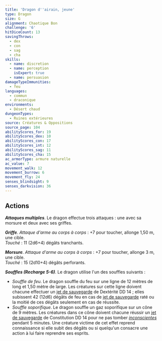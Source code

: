 ```yaml
---
title: 'Dragon d''airain, jeune'
type: Dragon
size: G
alignment: Chaotique Bon
challenge: '6'
hitDiceCount: 13
savingThrows:
  - dex
  - con
  - sag
  - cha
skills:
  - name: discretion
  - name: perception
    isExpert: true
  - name: persuasion
damageTypeImmunities:
  - feu
languages:
  - commun
  - draconique
environments:
  - Désert chaud
dungeonTypes:
  - Ruines extérieures
source: Créatures & Oppositions
source_page: 104
abilityScores_for: 19
abilityScores_dex: 10
abilityScores_con: 17
abilityScores_int: 12
abilityScores_sag: 11
abilityScores_cha: 15
ac_armorType: armure naturelle
ac_value: 7
movement_walk: 12
movement_burrow: 6
movement_fly: 24
senses_blindsight: 9
senses_darkvision: 36
---
```

## Actions
_**Attaques multiples**_. Le dragon effectue trois attaques : une avec sa morsure et deux avec ses griffes.

_**Griffe**_. _Attaque d'arme au corps à corps_ : +7 pour toucher, allonge 1,50 m, une cible.  
_Touché_ : 11 (2d6+4) dégâts tranchants.

_**Morsure**_. _Attaque d'arme au corps à corps_ : +7 pour toucher, allonge 3 m, une cible.  
_Touché_ : 15 (2d10+4) dégâts perforants.

_**Souffles (Recharge 5-6)**_. Le dragon utilise l'un des souffles suivants :
* _Souffle de feu_. Le dragon souffle du feu sur une ligne de 12 mètres de long et 1,50 mètre de large. Les créatures sur cette ligne doivent chacune effectuer un [jet de sauvegarde](/utiliser-les-caracteristiques/#jets-de-sauvegarde) de Dextérité DD 14 ; elles subissent 42 (12d6) dégâts de feu en cas de [jet de sauvegarde](/utiliser-les-caracteristiques/#jets-de-sauvegarde) raté ou la moitié de ces dégâts seulement en cas de réussite.
* _Souffle soporifique_. Le dragon souffle un gaz soporifique sur un cône de 9 mètres. Les créatures dans ce cône doivent chacune réussir un [jet de sauvegarde](/utiliser-les-caracteristiques/#jets-de-sauvegarde) de Constitution DD 14 pour ne pas tomber [_inconscientes_](/gerer-la-sante-du-personnage/#inconscient) pendant 5 minutes. Une créature victime de cet effet reprend connaissance si elle subit des dégâts ou si quelqu'un consacre une action à lui faire reprendre ses esprits.
